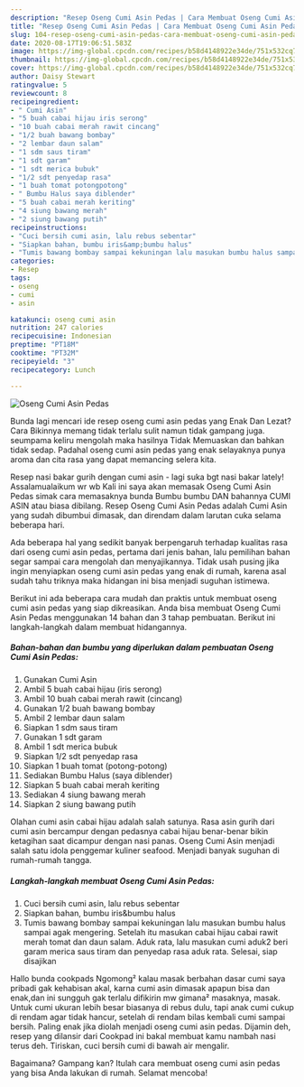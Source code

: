 ```yaml
---
description: "Resep Oseng Cumi Asin Pedas | Cara Membuat Oseng Cumi Asin Pedas Yang Sempurna"
title: "Resep Oseng Cumi Asin Pedas | Cara Membuat Oseng Cumi Asin Pedas Yang Sempurna"
slug: 104-resep-oseng-cumi-asin-pedas-cara-membuat-oseng-cumi-asin-pedas-yang-sempurna
date: 2020-08-17T19:06:51.583Z
image: https://img-global.cpcdn.com/recipes/b58d4148922e34de/751x532cq70/oseng-cumi-asin-pedas-foto-resep-utama.jpg
thumbnail: https://img-global.cpcdn.com/recipes/b58d4148922e34de/751x532cq70/oseng-cumi-asin-pedas-foto-resep-utama.jpg
cover: https://img-global.cpcdn.com/recipes/b58d4148922e34de/751x532cq70/oseng-cumi-asin-pedas-foto-resep-utama.jpg
author: Daisy Stewart
ratingvalue: 5
reviewcount: 8
recipeingredient:
- " Cumi Asin"
- "5 buah cabai hijau iris serong"
- "10 buah cabai merah rawit cincang"
- "1/2 buah bawang bombay"
- "2 lembar daun salam"
- "1 sdm saus tiram"
- "1 sdt garam"
- "1 sdt merica bubuk"
- "1/2 sdt penyedap rasa"
- "1 buah tomat potongpotong"
- " Bumbu Halus saya diblender"
- "5 buah cabai merah keriting"
- "4 siung bawang merah"
- "2 siung bawang putih"
recipeinstructions:
- "Cuci bersih cumi asin, lalu rebus sebentar"
- "Siapkan bahan, bumbu iris&amp;bumbu halus"
- "Tumis bawang bombay sampai kekuningan lalu masukan bumbu halus sampai agak mengering. Setelah itu masukan cabai hijau cabai rawit merah tomat dan daun salam. Aduk rata, lalu masukan cumi aduk2 beri garam merica saus tiram dan penyedap rasa aduk rata. Selesai, siap disajikan"
categories:
- Resep
tags:
- oseng
- cumi
- asin

katakunci: oseng cumi asin 
nutrition: 247 calories
recipecuisine: Indonesian
preptime: "PT18M"
cooktime: "PT32M"
recipeyield: "3"
recipecategory: Lunch

---
```



![Oseng Cumi Asin Pedas](https://img-global.cpcdn.com/recipes/b58d4148922e34de/751x532cq70/oseng-cumi-asin-pedas-foto-resep-utama.jpg)

Bunda lagi mencari ide resep oseng cumi asin pedas yang Enak Dan Lezat? Cara Bikinnya memang tidak terlalu sulit namun tidak gampang juga. seumpama keliru mengolah maka hasilnya Tidak Memuaskan dan bahkan tidak sedap. Padahal oseng cumi asin pedas yang enak selayaknya punya aroma dan cita rasa yang dapat memancing selera kita.

Resep nasi bakar gurih dengan cumi asin - lagi suka bgt nasi bakar lately! Assalamualaikum wr wb Kali ini saya akan memasak Oseng Cumi Asin Pedas simak cara memasaknya bunda Bumbu bumbu DAN bahannya CUMI ASIN atau biasa dibilang. Resep Oseng Cumi Asin Pedas adalah Cumi Asin yang sudah dibumbui dimasak, dan direndam dalam larutan cuka selama beberapa hari.

Ada beberapa hal yang sedikit banyak berpengaruh terhadap kualitas rasa dari oseng cumi asin pedas, pertama dari jenis bahan, lalu pemilihan bahan segar sampai cara mengolah dan menyajikannya. Tidak usah pusing jika ingin menyiapkan oseng cumi asin pedas yang enak di rumah, karena asal sudah tahu triknya maka hidangan ini bisa menjadi suguhan istimewa.


Berikut ini ada beberapa cara mudah dan praktis untuk membuat oseng cumi asin pedas yang siap dikreasikan. Anda bisa membuat Oseng Cumi Asin Pedas menggunakan 14 bahan dan 3 tahap pembuatan. Berikut ini langkah-langkah dalam membuat hidangannya.

<!--inarticleads1-->

##### Bahan-bahan dan bumbu yang diperlukan dalam pembuatan Oseng Cumi Asin Pedas:

1. Gunakan  Cumi Asin
1. Ambil 5 buah cabai hijau (iris serong)
1. Ambil 10 buah cabai merah rawit (cincang)
1. Gunakan 1/2 buah bawang bombay
1. Ambil 2 lembar daun salam
1. Siapkan 1 sdm saus tiram
1. Gunakan 1 sdt garam
1. Ambil 1 sdt merica bubuk
1. Siapkan 1/2 sdt penyedap rasa
1. Siapkan 1 buah tomat (potong-potong)
1. Sediakan  Bumbu Halus (saya diblender)
1. Siapkan 5 buah cabai merah keriting
1. Sediakan 4 siung bawang merah
1. Siapkan 2 siung bawang putih


Olahan cumi asin cabai hijau adalah salah satunya. Rasa asin gurih dari cumi asin bercampur dengan pedasnya cabai hijau benar-benar bikin ketagihan saat dicampur dengan nasi panas. Oseng Cumi Asin menjadi salah satu idola penggemar kuliner seafood. Menjadi banyak suguhan di rumah-rumah tangga. 

<!--inarticleads2-->

##### Langkah-langkah membuat Oseng Cumi Asin Pedas:

1. Cuci bersih cumi asin, lalu rebus sebentar
1. Siapkan bahan, bumbu iris&amp;bumbu halus
1. Tumis bawang bombay sampai kekuningan lalu masukan bumbu halus sampai agak mengering. Setelah itu masukan cabai hijau cabai rawit merah tomat dan daun salam. Aduk rata, lalu masukan cumi aduk2 beri garam merica saus tiram dan penyedap rasa aduk rata. Selesai, siap disajikan


Hallo bunda cookpads Ngomong² kalau masak berbahan dasar cumi saya pribadi gak kehabisan akal, karna cumi asin dimasak apapun bisa dan enak,dan ini sungguh gak terlalu difikirin mw gimana² masaknya, masak. Untuk cumi ukuran lebih besar biasanya di rebus dulu, tapi anak cumi cukup di rendam agar tidak hancur, setelah di rendam bilas kembali cumi sampai bersih. Paling enak jika diolah menjadi oseng cumi asin pedas. Dijamin deh, resep yang dilansir dari Cookpad ini bakal membuat kamu nambah nasi terus deh. Tiriskan, cuci bersih cumi di bawah air mengalir. 

Bagaimana? Gampang kan? Itulah cara membuat oseng cumi asin pedas yang bisa Anda lakukan di rumah. Selamat mencoba!
